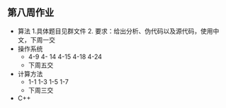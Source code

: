 ## 第八周作业
+ 算法
  1.具体题目见群文件
  2. 要求：给出分析、伪代码以及源代码，使用中文，下周一交
+ 操作系统 
  + 4-9 4- 14 4-15 4-18 4-24
  + 下周五交
+ 计算方法
  + 1-1 1-3 1-5 1-7
  + 下周三交
+ C++
